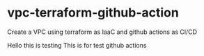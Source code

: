 # vpc-terraform-github-action
Create a VPC using terraform as IaaC and github actions as CI/CD

Hello this is testing 
This is for test github actions
